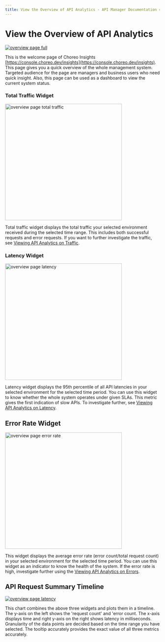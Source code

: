 ```yaml
---
title: View the Overview of API Analytics - API Manager Documentation 4.0.0
---
```


# View the Overview of API Analytics

[![overview page full]({{base_path}}/assets/img/analytics/overview/overview-page-full.png)]({{base_path}}/assets/img/analytics/overview/overview-page-full.png)

This is the welcome page of Choreo Insights [https://console.choreo.dev/insights](https://console.choreo.dev/insights). This page gives you a quick overview of the whole
 management system. Targeted audience for the page are managers and business users who need quick insight. Also, this
  page can be used as a dashboard to view the current system status.
 
### Total Traffic Widget

<a href="{{base_path}}/assets/img/analytics/overview/overview-page-total-traffic.png"><img src="{{base_path}}/assets/img/analytics/overview/overview-page-total-traffic.png" title="overview page total traffic" width="380"/></a>  

Total traffic widget displays the total traffic your selected environment received during the selected time range. This includes both successful requests and error requests. If you want to further investigate the traffic, see [Viewing API Analytics on Traffic]({{base_path}}/api-analytics/viewing/analytics-pages-traffic).
 
### Latency Widget

<a href="{{base_path}}/assets/img/analytics/overview/overview-page-latency.png"><img src="{{base_path}}/assets/img/analytics/overview/overview-page-latency.png" title="overview page latency" width="380"/></a>

Latency widget displays the 95th percentile of all API latencies in your selected environment for the selected time
 period. You can use this widget to know whether the whole system operates under given SLAs. This metric
 gives the first indication of slow APIs. To investigate further, see [Viewing API Analytics on Latency]({{base_path}}/api-analytics/viewing/analytics-pages-latency).
  
## Error Rate Widget

<a href="{{base_path}}/assets/img/analytics/overview/overview-page-error-rate.png"><img src="{{base_path}}/assets/img/analytics/overview/overview-page-error-rate.png" title="overview page error rate" width="380"/></a>

This widget displays the average error rate (error count/total request count) in your selected environment for
 the selected time period. You can use this widget as an indicator to know the health of the system. If the error
  rate is high, investigate further using the [Viewing API Analytics on Errors]({{base_path}}/api-analytics/viewing/analytics-pages-errors).
  
## API Request Summary Timeline

[![overview page latency]({{base_path}}/assets/img/analytics/overview/overview-page-timeline.png)]({{base_path}}/assets/img/analytics/overview/overview-page-timeline.png)

This chart combines the above three widgets and plots them in a timeline. The y-axis on the left shows the 'request count' and 'error count. The x-axis displays time and right y-axis on the right shows latency in milliseconds. Granularity of the data points are decided based on the time range you have selected. The tooltip accurately provides the exact value of all three metrics accurately. 
